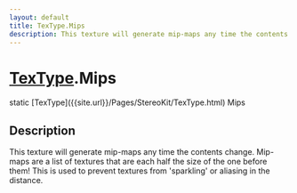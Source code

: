 ```yaml
---
layout: default
title: TexType.Mips
description: This texture will generate mip-maps any time the contents change. Mip-maps are a list of textures that are each half the size of the one before them! This is used to prevent textures from 'sparkling' or aliasing in the distance.
---
```

# [TexType]({{site.url}}/Pages/StereoKit/TexType.html).Mips

<div class='signature' markdown='1'>
static [TexType]({{site.url}}/Pages/StereoKit/TexType.html) Mips
</div>

## Description
This texture will generate mip-maps any time the contents
change. Mip-maps are a list of textures that are each half the
size of the one before them! This is used to prevent textures from
'sparkling' or aliasing in the distance.

